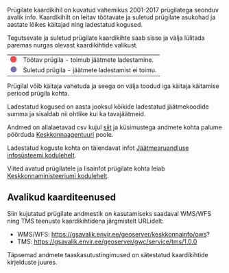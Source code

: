 Prügilate kaardikihil on kuvatud vahemikus 2001-2017 prügilatega seonduv avalik
info. Kaardikihilt on leitav töötavate ja suletud prügilate asukohad ja
aastate lõikes käitajad ning ladestatud kogused.

Tegutsevate ja suletud prügilate kaardikihte  saab sisse ja välja lülitada
paremas nurgas olevast kaardikihtide valikust.

| | |
|-|-|
| ![Töötav prügila](../static/img/default-icon.png) | Töötav prügila - toimub jäätmete ladestamine. |
| ![Suletud prügila](../static/img/o-darkblue-gray.png) | Suletud prügila - jäätmete ladestamist ei toimu. |

Prügilal võib käitaja vahetuda ja seega on välja toodud iga käitaja käitamise
periood prügila kohta.

Ladestatud kogused on aasta jooksul kõikide ladestatud jäätmekoodide summa ja
sisaldab nii ohtlike kui ka tavajäätmeid.

Andmed on allalaetavad csv kujul [siit](./data/ladestused.csv) ja
küsimustega andmete kohta palume pöörduda
[Keskkonnaagentuuri](http://www.keskkonnaagentuur.ee/et/kontaktid) poole.

Ladestatud koguste kohta on täiendavat infot [Jäätmearuandluse infosüsteemi kodulehelt](
https://jats.keskkonnainfo.ee/main.php?page=statquery2public).

Viited avatud prügilatele ja lisainfot prügilate kohta leiab
[Keskkonnaministeeriumi kodulehelt](http://www.envir.ee/et/prugilad).

## Avalikud kaarditeenused
Siin kujutatud prügilate andmestik on kasutamiseks saadaval WMS/WFS ning TMS
teenuste kaardikihtidena järgmistelt URLidelt:

- WMS/WFS: https://gsavalik.envir.ee/geoserver/keskkonnainfo/ows?
- TMS: https://gsavalik.envir.ee/geoserver/gwc/service/tms/1.0.0

Täpsemad andmete taaskasutustingimused on sätestatud kaardikihtide kirjelduste
juures.
